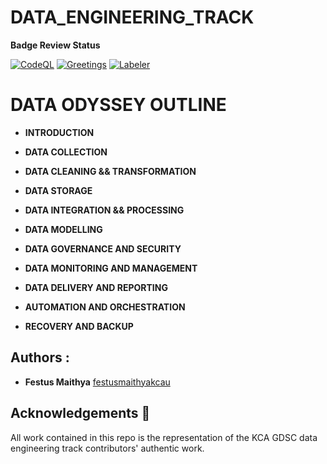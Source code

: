 # DATA_ENGINEERING_TRACK

**Badge Review Status**

[![CodeQL](https://github.com/GDSCKCA2023-224/DATA_ENGINEERING_TRACK/actions/workflows/codeql.yml/badge.svg)](https://github.com/GDSCKCA2023-224/DATA_ENGINEERING_TRACK/actions/workflows/codeql.yml)
[![Greetings](https://github.com/GDSCKCA2023-224/DATA_ENGINEERING_TRACK/actions/workflows/greetings.yml/badge.svg)](https://github.com/GDSCKCA2023-224/DATA_ENGINEERING_TRACK/actions/workflows/greetings.yml)
[![Labeler](https://github.com/GDSCKCA2023-224/DATA_ENGINEERING_TRACK/actions/workflows/label.yml/badge.svg)](https://github.com/GDSCKCA2023-224/DATA_ENGINEERING_TRACK/actions/workflows/label.yml)

# DATA ODYSSEY OUTLINE

* **INTRODUCTION**

* **DATA COLLECTION**

* **DATA CLEANING && TRANSFORMATION**

* **DATA STORAGE**

* **DATA INTEGRATION && PROCESSING**

* **DATA MODELLING**

* **DATA GOVERNANCE AND SECURITY**

* **DATA MONITORING AND MANAGEMENT**

* **DATA DELIVERY AND REPORTING**

* **AUTOMATION AND ORCHESTRATION**

* **RECOVERY AND BACKUP**


## Authors :

* **Festus Maithya** [festusmaithyakcau](https://github.com/festusmaithyakcau)

## Acknowledgements :pray:
All work contained in this repo is the representation of the KCA GDSC data engineering track contributors' authentic work.
